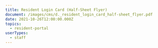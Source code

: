 ```yaml
---
title: Resident Login Card (Half-Sheet Flyer)
document: /images/cms/d._resident_login_card_half-sheet_flyer.pdf
date: 2021-10-26T12:00:00.000Z
topics:
  - resident-portal
userTypes:
  - staff
---
```

